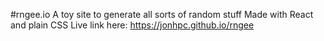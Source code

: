 #rngee.io
A toy site to generate all sorts of random stuff
Made with React and plain CSS
Live link here: https://jonhpc.github.io/rngee
